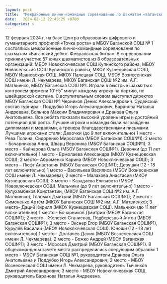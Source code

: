 ```yaml
---
layout: post
title:  "Межрайонные лично-командные соревнование по шахматам «Баганский дебют. Февральская битва""
date:   2024-02-12 22:49:29 +0700
categories: s
---
```

12 февраля 2024 г. на базе Центра образования цифрового и гуманитарного профилей «Точка роста» в МБОУ Баганской СОШ № 1 состоялись межрайонные лично-командные соревнования по шахматам «Баганский дебют. Февральская битва». В соревновании приняли участие 57 юных шахматистов из 8 образовательных организаций: МБОУ Новоключевская СОШ Купинского района, МБОУ Новосельская СОШ Купинского района, МКОУ Кузнецовская СОШ, МБОУ Ивановская СОШ, МКОУ Палецкая СОШ, МБОУ Вознесенская СОШ имени Л. Чекмарева, МКОУ Баганская СОШ №2 им. А.Г. Матвиенко, МБОУ Баганская СОШ №1.
Играли в быстрые шахматы с контролем времени 10'+5" минут каждому игроку на партию, по швейцарской системе. С вступительным словом выступил директор МБОУ Баганская СОШ №1 Черников Денис Александрович. Судейский состав турнира - Поддубко Игорь Александрович, Баранова Наталья Андреевна, Больнов Максим Владимирович и Дранова Ольга Анатольевна. Все ребята показали высокий уровень игры и достойный потенциал для роста. Лучшие игроки и команды были награждены дипломами и медалями, а тренера благодарственными письмами.
Лучшими игроками стали:
Девочки (до 9 лет включительно)
1 место - Рева Полина, Сидоренко Мирослава (МБОУ Баганская СОШ№1);
2 место - Бочарникова Анна, Шварц Вероника (МБОУ Баганская СОШ№1);
3 место - Кайнарова Ольга (МБОУ Баганская СОШ№1).
Девочки (до 11 лет включительно)
1 место - Ермолаева Александра (МКОУ Кузнецовская СОШ);
2 место- Аброменко Карина (МБОУ Новоключевская СОШ);
3 место – Люфт Анастасия (МБОУ Баганская СОШ№1);
Девушки (12 - 18 лет включительно)
1 место – Васильева Василиса (МБОУ Вознесенская СОШ имени Л. Чекмарева);
2 место – Малахова Анастасия (МКОУ Кузнецовская СОШ);
3 место – Казадаева Елизавета (МБОУ Новоключевская СОШ).
Мальчики (до 9 лет включительно)
1 место - Кулухамбеков Константин, (МКОУ Баганская СОШ №2 им. А.Г. Матвиенко), Голомах Дмитрий (МБОУ Баганская СОШ№1);
2 место - Симоненко Артём (МКОУ Баганская СОШ №2 им. А.Г. Матвиенко);
3 место- Даций Кирилл (МКОУ Кузнецовская СОШ).
Мальчики (до 11 лет включительно)
1 место - Бочарников Дмитрий (МБОУ Баганская СОШ№1);
2 место - Железко Станислав, Подберезный Антон (МБОУ Баганская СОШ№1);
3 место - Экснер Егор (МБОУ Баганская СОШ№1), Курулёв Василий (МБОУ Новоключевская СОШ).
Юноши (12 - 18 лет включительно)
1 место - Долганев Данил (МБОУ Вознесенская СОШ имени Л. Чекмарева);
2 место - Божко Андрей (МБОУ Баганская СОШ№1);
3 место - Морозов Дмитрий (МБОУ Баганская СОШ№1).
В общекомандном зачете места распределились следующим образом:
1 место - МБОУ Баганская СОШ №1, руководители Дранова Ольга Анатольевна и Поддубко Игорь Александрович;
2 место - МБОУ Вознесенская СОШ имени Л. Чекмарева, руководитель Тыченков Дмитрий Александрович;
3 место - МБОУ Новоключевская СОШ, руководитель Баранова Наталья Андреевна.